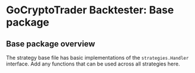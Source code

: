 # GoCryptoTrader Backtester: Base package

## Base package overview

The strategy base file has basic implementations of the `strategies.Handler` interface. Add any functions that can be used across all strategies here.



